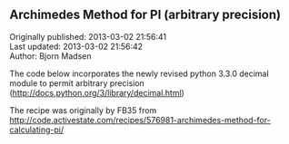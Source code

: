 ## Archimedes Method for PI (arbitrary precision)  
Originally published: 2013-03-02 21:56:41  
Last updated: 2013-03-02 21:56:42  
Author: Bjorn Madsen  
  
The code below incorporates the newly revised python 3.3.0 decimal module to permit arbitrary precision (http://docs.python.org/3/library/decimal.html)

The recipe was originally by FB35 from http://code.activestate.com/recipes/576981-archimedes-method-for-calculating-pi/ 

